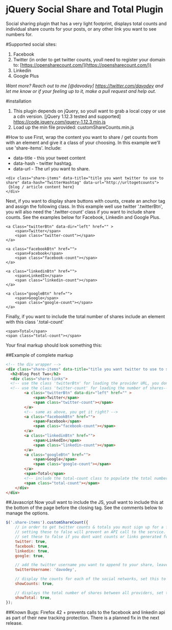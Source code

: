 # jQuery Social Share and Total Plugin
Social sharing plugin that has a very light footprint, displays total counts and individual share counts for your posts, or any other link you want to see numbers for.

#Supported social sites:
1. Facebook
2. Twitter (in order to get twitter counts, youll need to register your domain to: [https://opensharecount.com/](https://opensharecount.com/))
3. Linkedin
4. Google Plus

*Want more?  Reach out to me [@davodey] https://twitter.com/davodey and let me know or if your feeling up to it, make a pull request and help out.*

#installation
1. This plugin depends on jQuery, so youll want to grab a local copy or use a cdn version.
[jQuery 1.12.3 tested and supported] https://code.jquery.com/jquery-1.12.3.min.js
2. Load up the min file provided: customShareCounts.min.js

#How to use
First, wrap the content you want to share / get counts from with an element and give it a class of your choosing. In this example we'll use 'share-items'.  Include:
* data-title - this your tweet content
* data-hash - twitter hashtag.
* data-url - The url you want to share.

```
<div class="share-items" data-title="title you want twitter to use to share" data-hash="TwitterHashtag" data-url="http://urltogetcounts">
 {blog / article content here}
</div>
```

Next, if you want to display share buttons with counts, create an anchor tag and assign the following class. In this example well use twitter '.twitterBtn', you will also need the '.twitter-count' class if you want to include share counts. See the examples below for Facebook, Linkedin and Google Plus.
```
<a Class="twitterBtn" data-dir="left" href="" >
	<span>Twitter</span>
	<span class="twitter-count"></span>
</a>
```
```
<a class="facebookBtn" href="">
	<span>Facebook</span>
	<span class="facebook-count"></span>
</a>
```
```
<a class="linkedinBtn" href="">
	<span>LinkedIn</span>
	<span class="linkedin-count"></span>
</a>
```
```
<a class="googleBtn" href="">
	<span>Google</span>
	<span class="google-count"></span>
</a>
```
Finally, if you want to include the total number of shares include an element with this class '.total-count'
```
<span>Total</span>
<span class="total-count"></span>
```
Your final markup should look something this:

##Example of complete markup
```html
<!-- the div wrapper -->
<div class="share-items" data-title="title you want twitter to use to share" data-hash="TwitterHashtag" data-url="http://urltogetcounts">
  <h2>Blog Post Two</h2>
  <div class="share-links">
  <!-- use the class 'twitterBtn' for loading the provider URL, you dont need to include an href, this will generate for you -->
  <!-- use the class 'twitter-count' for loading the number of shares-->
		<a class="twitterBtn" data-dir="left" href="" >
			<span>Twitter</span>
			<span class="twitter-count"></span>
		</a>
		<!-- same as above, you get it right? -->
		<a class="facebookBtn" href="">
			<span>Facebook</span>
			<span class="facebook-count"></span>
		</a>
		<a class="linkedinBtn" href="">
			<span>LinkedIn</span>
			<span class="linkedin-count"></span>
		</a>
		<a class="googleBtn" href="">
			<span>Google</span>
			<span class="google-count"></span>
		</a>
		<span>Total</span>
		<!-- include the total-count class to populate the total number of shares -->
		<span class="total-count"></span>
	</div>
</div>
```
##Javascript
Now youll want to include the JS, youll want to include this at the bottom of the page before the closing </body> tag.  See the comments below to manage the options.
```javascript
$('.share-items').customShareCount({
	// in order to get twitter counts & totals you must sign up for a free account @ https://opensharecount.com/
	// setting these to false will prevent an API call to the service.
	// set these to false if you dont want counts or links generated for that social network
	twitter: true,
	facebook: true,
	linkedin: true,
	google: true,

	// add the twitter username you want to append to your share, leave blank for none;
	twitterUsername: 'davodey',

	// display the counts for each of the social networks, set this to false if you want to disable.
	showCounts: true,

	// displays the total number of shares between all providers, set this to false if you want to disable
	showTotal: true,
});
```
##Known Bugs:
Firefox 42 + prevents calls to the facebook and linkedin api as part of their new tracking protection.  There is a planned fix in the next release.

